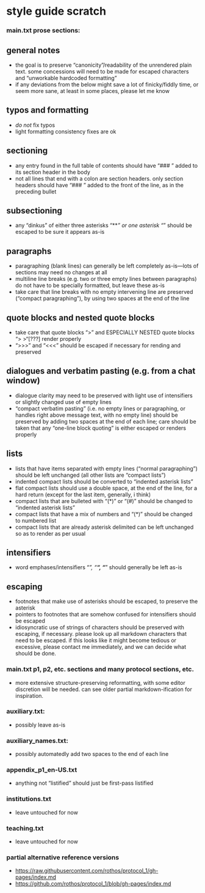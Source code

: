 # style guide scratch

### main.txt prose sections:

## general notes

* the goal is to preserve “canonicity”/readability of the unrendered plain text. some concessions will need to be made for escaped characters and “unworkable hardcoded formatting”
* if any deviations from the below might save a lot of finicky/fiddly time, or seem more sane, at least in some places, please let me know

## typos and formatting

* *do* *not* fix typos
* light formatting consistency fixes are ok

## sectioning

* any entry found in the full table of contents should have “### ” added to its section header in the body
* not all lines that end with a colon are section headers. only section headers should have “### ” added to the front of the line, as in the preceding bullet

## subsectioning
* any “dinkus” of either three asterisks “***” or one asterisk “*” should be escaped to be sure it appears as-is

## paragraphs

* paragraphing (blank lines) can generally be left completely as-is—lots of sections may need no changes at all
* multiline line breaks (e.g. two or three empty lines between paragraphs) do not have to be specially formatted, but leave these as-is
* take care that line breaks with no empty intervening line are preserved (“compact paragraphing”), by using two spaces at the end of the line

## quote blocks and nested quote blocks

* take care that quote blocks “>” and ESPECIALLY NESTED quote blocks “> >“[???] render properly
* “>>>” and “<<<” should be escaped if necessary for rending and preserved

## dialogues and verbatim pasting (e.g. from a chat window)

* dialogue clarity may need to be preserved with light use of intensifiers or slightly changed use of empty lines
* “compact verbatim pasting” (i.e. no empty lines or paragraphing, or handles right above message text, with no empty line) should be preserved by adding two spaces at the end of each line; care should be taken that any “one-line block quoting” is either escaped or renders properly

## lists

* lists that have items separated with empty lines (“normal paragraphing”) should be left unchanged (all other lists are “compact lists”)
* indented compact lists should be converted to “indented asterisk lists”
* flat compact lists should use a double space, at the end of the line, for a hard return (except for the last item, generally, i think)
* compact lists that are bulleted with “(*)” or “(#)” should be changed to “indented asterisk lists”
* compact lists that have a mix of numbers and “(*)” should be changed to numbered list
* compact lists that are already asterisk delimited can be left unchanged so as to render as per usual

## intensifiers

* word emphases/intensifiers “*”, “**“, “***” should generally be left as-is

## escaping

* footnotes that make use of asterisks should be escaped, to preserve the asterisk
* pointers to footnotes that are somehow confused for intensifiers should be escaped
* idiosyncratic use of strings of characters should be preserved with escaping, if necessary. please look up all markdown characters that need to be escaped. if this looks like it might become tedious or excessive, please contact me immediately, and we can decide what should be done.

### main.txt p1, p2, etc. sections and many protocol sections, etc.

* more extensive structure-preserving reformatting, with some editor discretion will be needed. can see older partial markdown-ification for inspiration. 

### auxiliary.txt:

* possibly leave as-is

### auxiliary_names.txt:

* possibly automatedly add two spaces to the end of each line

### appendix_p1_en-US.txt

* anything not “listified” should just be first-pass listified

### institutions.txt

* leave untouched for now

### teaching.txt

* leave untouched for now

### partial alternative reference versions

* https://raw.githubusercontent.com/rothos/protocol_1/gh-pages/index.md
* https://github.com/rothos/protocol_1/blob/gh-pages/index.md